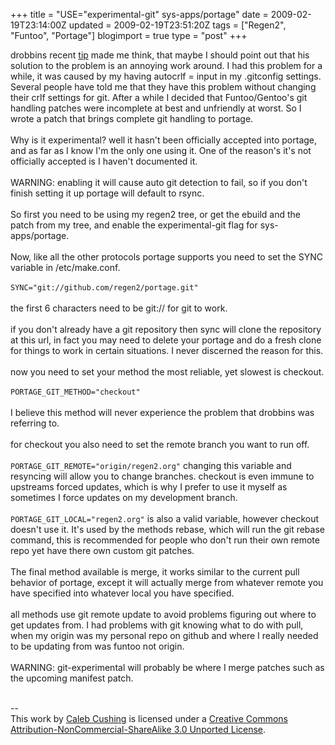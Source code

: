 +++
title = "USE=\"experimental-git\" sys-apps/portage"
date = 2009-02-19T23:14:00Z
updated = 2009-02-19T23:51:20Z
tags = ["Regen2", "Funtoo", "Portage"]
blogimport = true 
type = "post"
+++

drobbins recent <a href="http://blog.funtoo.org/2009/02/moving-stuff-around-and-tip.html">tip</a> made me think, that maybe I should point out that his solution to the problem is an annoying work around. I had this problem for a while, it was caused by my having autocrlf = input in my .gitconfig settings. Several people have told me that they have this problem without changing their crlf settings for git. After a while I decided that Funtoo/Gentoo's git handling patches were incomplete at best and unfriendly at worst. So I wrote a patch that brings complete git handling to portage.<br /><br />Why is it experimental? well it hasn't been officially accepted into portage, and as far as I know I'm the only one using it. One of the reason's it's not officially accepted is I haven't documented it. <br /><br />WARNING: enabling it will cause auto git detection to fail, so if you don't finish setting it up portage will default to rsync.<br /><br />So first you need to be using my regen2 tree, or get the ebuild and the patch from my tree, and enable the experimental-git flag for sys-apps/portage.<br /><br />Now, like all the other protocols portage supports you need to set the SYNC variable in /etc/make.conf.<br /><br /><code>SYNC="git://github.com/regen2/portage.git"</code><br /><br />the first 6 characters need to be git:// for git to work.<br /><br />if you don't already have a git repository then sync will clone the repository at this url, in fact you may need to delete your portage and do a fresh clone for things to work in certain situations. I never discerned the reason for this.<br /><br />now you need to set your method the most reliable, yet slowest is checkout.<br /><br /><code>PORTAGE_GIT_METHOD="checkout"</code><br /><br />I believe this method will never experience the problem that drobbins was referring to.<br /><br />for checkout you also need to set the remote branch you want to run off.<br /><br /><code>PORTAGE_GIT_REMOTE="origin/regen2.org"</code> changing this variable and resyncing will allow you to change branches. checkout is even immune to upstreams forced updates, which is why I prefer to use it myself as sometimes I force updates on my development branch.<br /><br /><code>PORTAGE_GIT_LOCAL="regen2.org"</code> is also a valid variable, however checkout doesn't use it. It's used by the methods rebase, which will run the git rebase command, this is recommended for people who don't run their own remote repo yet have there own custom git patches.<br /><br />The final method available is merge, it works similar to the current pull behavior of portage, except it will actually merge from whatever remote you have specified into whatever local you have specified.<br /><br />all methods use git remote update to avoid problems figuring out where to get updates from. I had problems with git knowing what to do with pull, when my origin was my personal repo on github and where I really needed to be updating from was funtoo not origin.<br /><br />WARNING: git-experimental will probably be where I merge patches such as the upcoming manifest patch.<div class="blogger-post-footer"><br />--<br />
This <span xmlns:dc="http://purl.org/dc/elements/1.1/" href="http://purl.org/dc/dcmitype/Text" rel="dc:type">work</span> by <a xmlns:cc="http://creativecommons.org/ns#" href="http://www.xenoterracide.com" property="cc:attributionName" rel="cc:attributionURL">Caleb Cushing</a> is licensed under a <a rel="license" href="http://creativecommons.org/licenses/by-nc-sa/3.0/">Creative Commons Attribution-NonCommercial-ShareAlike 3.0 Unported License</a>.</div>
